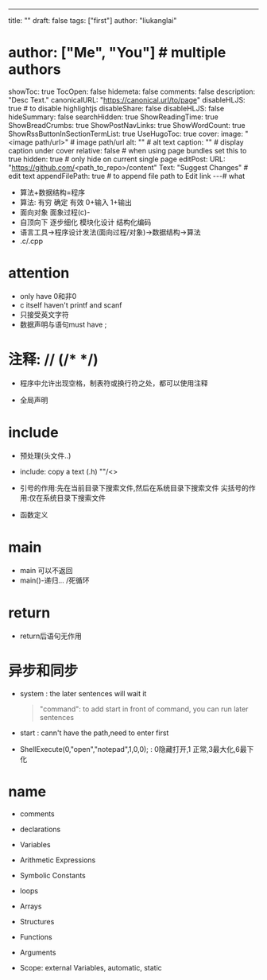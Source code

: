 ---
title: ""
draft: false
tags: ["first"]
author: "liukanglai"
# author: ["Me", "You"] # multiple authors
showToc: true
TocOpen: false
hidemeta: false
comments: false
description: "Desc Text."
canonicalURL: "https://canonical.url/to/page"
disableHLJS: true # to disable highlightjs
disableShare: false
disableHLJS: false
hideSummary: false
searchHidden: true
ShowReadingTime: true
ShowBreadCrumbs: true
ShowPostNavLinks: true
ShowWordCount: true
ShowRssButtonInSectionTermList: true
UseHugoToc: true
cover:
    image: "<image path/url>" # image path/url
    alt: "<alt text>" # alt text
    caption: "<text>" # display caption under cover
    relative: false # when using page bundles set this to true
    hidden: true # only hide on current single page
editPost:
    URL: "https://github.com/<path_to_repo>/content"
    Text: "Suggest Changes" # edit text
    appendFilePath: true # to append file path to Edit link
---# what 
 
- 算法+数据结构=程序
- 算法: 有穷 确定 有效  0+输入 1+输出
- 面向对象 面象过程(c)- 
- 自顶向下 逐步细化 模块化设计 结构化编码
- 语言工具->程序设计发法(面向过程/对象)->数据结构->算法
- .c/.cpp


# attention

- only have 0和非0
- c itself haven't printf and scanf
- 只接受英文字符
- 数据声明与语句must have ;


# 注释: //  (/*  */)



- 程序中允许出现空格，制表符或换行符之处，都可以使用注释


- 全局声明

# include

- 预处理(头文件..)

- include: copy a text (.h) ""/\<\>
- 引号的作用:先在当前目录下搜索文件,然后在系统目录下搜索文件 
尖括号的作用:仅在系统目录下搜索文件

- 函数定义


# main

- main  可以不返回
- main()-递归... /死循环

# return

- return后语句无作用
 
 
# 异步和同步



- system : the later sentences will wait it
  >"command": to add start in front of command, you can run later sentences

- start : cann't have the path,need to enter first 

- ShellExecute(0,"open","notepad",1,0,0); : 0隐藏打开,1 正常,3最大化,6最下化

# name

- comments

- declarations
- Variables
- Arithmetic Expressions
- Symbolic Constants
- loops
- Arrays
- Structures
- Functions
- Arguments
- Scope: external Variables, automatic, static 



